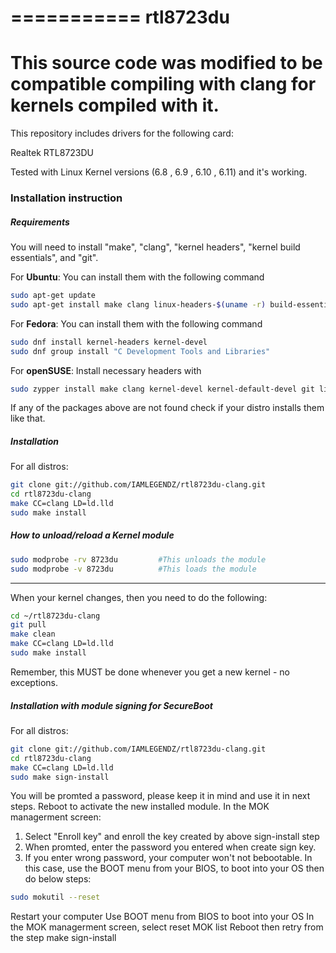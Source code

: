 ===========
rtl8723du
===========

This source code was modified to be compatible compiling with clang for kernels compiled with it.
=======
This repository includes drivers for the following card:

Realtek RTL8723DU

Tested with Linux Kernel versions (6.8 , 6.9 , 6.10 , 6.11) and it's working.

### Installation instruction
##### Requirements
You will need to install "make", "clang", "kernel headers", "kernel build essentials", and "git".

For **Ubuntu**: You can install them with the following command
```bash
sudo apt-get update
sudo apt-get install make clang linux-headers-$(uname -r) build-essential git
```
For **Fedora**: You can install them with the following command
```bash
sudo dnf install kernel-headers kernel-devel
sudo dnf group install "C Development Tools and Libraries"
```
For **openSUSE**: Install necessary headers with
```bash
sudo zypper install make clang kernel-devel kernel-default-devel git libopenssl-devel
```
If any of the packages above are not found check if your distro installs them like that.

##### Installation
For all distros:
```bash
git clone git://github.com/IAMLEGENDZ/rtl8723du-clang.git
cd rtl8723du-clang
make CC=clang LD=ld.lld
sudo make install
```

##### How to unload/reload a Kernel module
 ```bash
sudo modprobe -rv 8723du         #This unloads the module
sudo modprobe -v 8723du          #This loads the module
```

***********************************************************************************************

When your kernel changes, then you need to do the following:
```bash
cd ~/rtl8723du-clang
git pull
make clean
make CC=clang LD=ld.lld
sudo make install
```

Remember, this MUST be done whenever you get a new kernel - no exceptions.

##### Installation with module signing for SecureBoot
For all distros:
```bash
git clone git://github.com/IAMLEGENDZ/rtl8723du-clang.git
cd rtl8723du-clang
make CC=clang LD=ld.lld
sudo make sign-install
```
You will be promted a password, please keep it in mind and use it in next steps.
Reboot to activate the new installed module.
In the MOK managerment screen:
1. Select "Enroll key" and enroll the key created by above sign-install step
2. When promted, enter the password you entered when create sign key. 
3. If you enter wrong password, your computer won't not bebootable. In this case,
   use the BOOT menu from your BIOS, to boot into your OS then do below steps:
```bash
sudo mokutil --reset
```
Restart your computer
Use BOOT menu from BIOS to boot into your OS
In the MOK managerment screen, select reset MOK list
Reboot then retry from the step make sign-install


